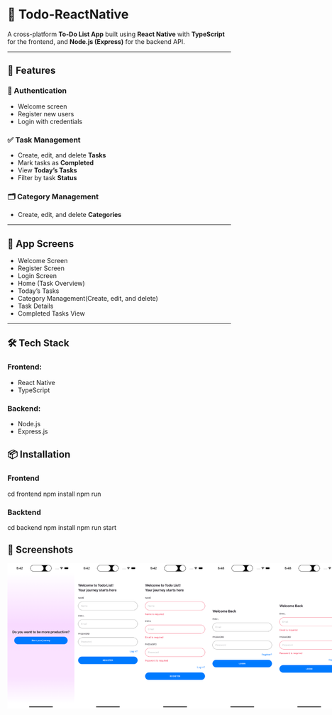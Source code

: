 # 📱 Todo-ReactNative

A cross-platform **To-Do List App** built using **React Native** with **TypeScript** for the frontend, and **Node.js (Express)** for the backend API.

---

## 🚀 Features

### 🔐 Authentication

- Welcome screen
- Register new users
- Login with credentials

### ✅ Task Management
- Create, edit, and delete **Tasks**
- Mark tasks as **Completed**
- View **Today’s Tasks**
- Filter by task **Status**

### 🗂️ Category Management
- Create, edit, and delete **Categories**

---

## 📄 App Screens
- Welcome Screen
- Register Screen
- Login Screen
- Home (Task Overview)
- Today’s Tasks
- Category Management(Create, edit, and delete)
- Task Details
- Completed Tasks View

---

## 🛠️ Tech Stack

### Frontend:
- React Native
- TypeScript

### Backend:
- Node.js
- Express.js


## 📦 Installation

### Frontend
cd frontend
npm install
npm run



### Backtend
cd backend
npm install
npm run start



## 📸 Screenshots
<div style="display: flex; flex-direction: 'row';">
    <img src="./ToDoApp-ReactNative-Frontend/assets/screenshort/welcome_screen.png" width="30%">
    <img src="./ToDoApp-ReactNative-Frontend/assets/screenshort/register_screen.png" width="30%">
    <img src="./ToDoApp-ReactNative-Frontend/assets/screenshort/register_validation.png" width="30%">
    <img src="./ToDoApp-ReactNative-Frontend/assets/screenshort/login_screen.png" width="30%">
    <img src="./ToDoApp-ReactNative-Frontend/assets/screenshort/login_validation.png" width="30%">
    <img src="./ToDoApp-ReactNative-Frontend/assets/screenshort/login_input_data.png" width="30%">
    <img src="./ToDoApp-ReactNative-Frontend/assets/screenshort/home_screen.png" width="30%">
    <img src="./ToDoApp-ReactNative-Frontend/assets/screenshort/event_party.png" width="30%">
    <img src="./ToDoApp-ReactNative-Frontend/assets/screenshort/feature_create_category.png" width="30%">
    <img src="./ToDoApp-ReactNative-Frontend/assets/screenshort/feature_list_category.png" width="30%">
    <img src="./ToDoApp-ReactNative-Frontend/assets/screenshort/feature_completed.png" width="30%">
    <img src="./ToDoApp-ReactNative-Frontend/assets/screenshort/home_after_have_event.png" width="30%">
</div>



